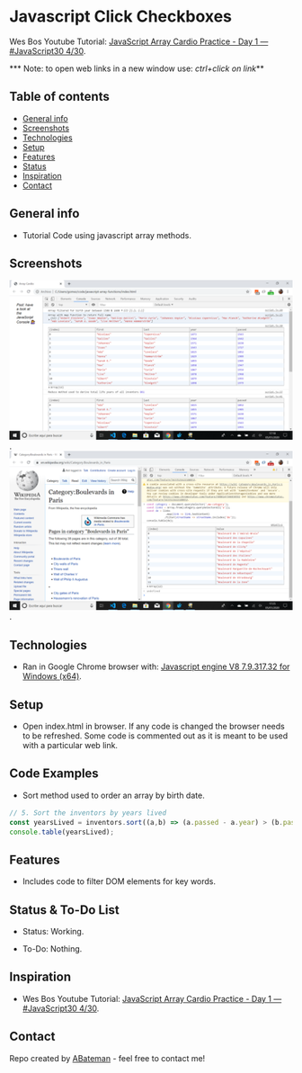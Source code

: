 # Javascript Click Checkboxes

Wes Bos Youtube Tutorial: [JavaScript Array Cardio Practice - Day 1 — #JavaScript30 4/30](https://www.youtube.com/watch?v=HB1ZC7czKRs&list=PLu8EoSxDXHP6CGK4YVJhL_VWetA865GOH&index=4).


*** Note: to open web links in a new window use: _ctrl+click on link_**

## Table of contents

* [General info](#general-info)
* [Screenshots](#screenshots)
* [Technologies](#technologies)
* [Setup](#setup)
* [Features](#features)
* [Status](#status)
* [Inspiration](#inspiration)
* [Contact](#contact)

## General info

* Tutorial Code using javascript array methods.

## Screenshots

![Example screenshot](./img/array.png).
![Example screenshot](./img/boulevard.png).

## Technologies

* Ran in Google Chrome browser with: [Javascript engine V8 7.9.317.32 for Windows (x64)](https://v8.dev/).

## Setup

* Open index.html in browser. If any code is changed the browser needs to be refreshed. Some code is commented out as it is meant to be used with a particular web link.

## Code Examples

* Sort method used to order an array by birth date.

```javascript
// 5. Sort the inventors by years lived
const yearsLived = inventors.sort((a,b) => (a.passed - a.year) > (b.passed - b.year)? 1 : -1);
console.table(yearsLived);
```

## Features

*  Includes code to filter DOM elements for key words.

## Status & To-Do List

* Status: Working.

* To-Do: Nothing.

## Inspiration

* Wes Bos Youtube Tutorial: [JavaScript Array Cardio Practice - Day 1 — #JavaScript30 4/30](https://www.youtube.com/watch?v=HB1ZC7czKRs&list=PLu8EoSxDXHP6CGK4YVJhL_VWetA865GOH&index=4).

## Contact

Repo created by [ABateman](https://www.andrewbateman.org) - feel free to contact me!